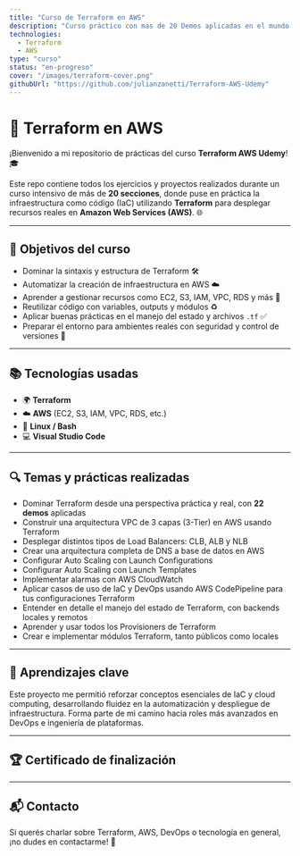 ```yaml
---
title: "Curso de Terraform en AWS"
description: "Curso práctico con mas de 20 Demos aplicadas en el mundo real y mas de 22 horas de videos."
technologies:
  - Terraform
  - AWS
type: "curso"
status: "en-progreso"
cover: "/images/terraform-cover.png"
githubUrl: "https://github.com/julianzanetti/Terraform-AWS-Udemy"
---
```


# 🚀 Terraform en AWS

¡Bienvenido a mi repositorio de prácticas del curso **Terraform AWS Udemy**! 🎓

Este repo contiene todos los ejercicios y proyectos realizados durante un curso intensivo de más de **20 secciones**, donde puse en práctica la infraestructura como código (IaC) utilizando **Terraform** para desplegar recursos reales en **Amazon Web Services (AWS)**. 🌐

---

## 🎯 Objetivos del curso

- Dominar la sintaxis y estructura de Terraform 🛠️  
- Automatizar la creación de infraestructura en AWS ☁️  
- Aprender a gestionar recursos como EC2, S3, IAM, VPC, RDS y más 🔧  
- Reutilizar código con variables, outputs y módulos ♻️  
- Aplicar buenas prácticas en el manejo del estado y archivos `.tf` ✅  
- Preparar el entorno para ambientes reales con seguridad y control de versiones 🔐

---

## 📚 Tecnologías usadas

- 🌍 **Terraform**  
- ☁️ **AWS** (EC2, S3, IAM, VPC, RDS, etc.)  
- 🐧 **Linux / Bash**  
- 💻 **Visual Studio Code**

---

## 🔍 Temas y prácticas realizadas

- Dominar Terraform desde una perspectiva práctica y real, con **22 demos** aplicadas  
- Construir una arquitectura VPC de 3 capas (3-Tier) en AWS usando Terraform  
- Desplegar distintos tipos de Load Balancers: CLB, ALB y NLB  
- Crear una arquitectura completa de DNS a base de datos en AWS  
- Configurar Auto Scaling con Launch Configurations  
- Configurar Auto Scaling con Launch Templates  
- Implementar alarmas con AWS CloudWatch  
- Aplicar casos de uso de IaC y DevOps usando AWS CodePipeline para tus configuraciones Terraform  
- Entender en detalle el manejo del estado de Terraform, con backends locales y remotos  
- Aprender y usar todos los Provisioners de Terraform  
- Crear e implementar módulos Terraform, tanto públicos como locales 

---

## 🧠 Aprendizajes clave

Este proyecto me permitió reforzar conceptos esenciales de IaC y cloud computing, desarrollando fluidez en la automatización y despliegue de infraestructura. Forma parte de mi camino hacia roles más avanzados en DevOps e ingeniería de plataformas.

---

## 🏆 Certificado de finalización

---

## 📬 Contacto

Si querés charlar sobre Terraform, AWS, DevOps o tecnología en general, ¡no dudes en contactarme! 💬